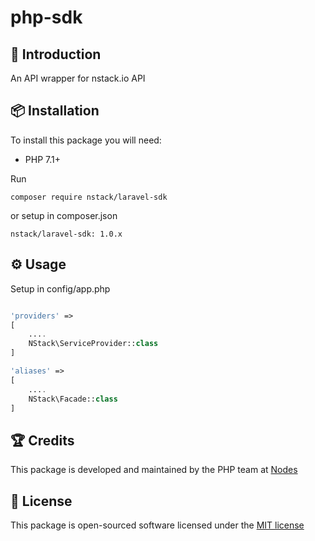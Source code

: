 # php-sdk


## 📝 Introduction

An API wrapper for nstack.io API

## 📦 Installation

To install this package you will need:

* PHP 7.1+

Run 

`composer require nstack/laravel-sdk`

or setup in composer.json

`nstack/laravel-sdk: 1.0.x`

## ⚙ Usage

Setup in config/app.php

```php

'providers' => 
[
    ....
    NStack\ServiceProvider::class
]

'aliases' => 
[
    ....
    NStack\Facade::class
]

```

## 🏆 Credits

This package is developed and maintained by the PHP team at [Nodes](http://nodesagency.com)

## 📄 License

This package is open-sourced software licensed under the [MIT license](http://opensource.org/licenses/MIT)
